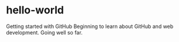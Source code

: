 # hello-world
Getting started with GitHub
Beginning to learn about GitHub and web development. 
Going well so far.
